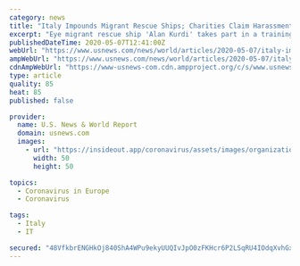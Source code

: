 ```yaml
---
category: news
title: "Italy Impounds Migrant Rescue Ships; Charities Claim Harassment"
excerpt: "Eye migrant rescue ship 'Alan Kurdi' takes part in a training exercise while on their way to the search and rescue zone off the North African coast, in the western Mediterranean Sea, August 29, 2019."
publishedDateTime: 2020-05-07T12:41:00Z
webUrl: "https://www.usnews.com/news/world/articles/2020-05-07/italy-impounds-migrant-rescue-ships-charities-claim-harassment"
ampWebUrl: "https://www.usnews.com/news/world/articles/2020-05-07/italy-impounds-migrant-rescue-ships-charities-claim-harassment?context=amp"
cdnAmpWebUrl: "https://www-usnews-com.cdn.ampproject.org/c/s/www.usnews.com/news/world/articles/2020-05-07/italy-impounds-migrant-rescue-ships-charities-claim-harassment?context=amp"
type: article
quality: 85
heat: 85
published: false

provider:
  name: U.S. News & World Report
  domain: usnews.com
  images:
    - url: "https://insideout.app/coronavirus/assets/images/organizations/usnews.com-50x50.jpg"
      width: 50
      height: 50

topics:
  - Coronavirus in Europe
  - Coronavirus

tags:
  - Italy
  - IT

secured: "48VfkbrENGHkOj840ShA4WPu9ekyUUQIvJpO0zFKHcr6P2LSqRU4IOdqXvhGxO6rVI7pLsEEiZ821dW83/MrwoBfS5Uhs5nDdOvewGBMwwTe1+gS9RjQts/eJhd6PNGIvIrazaecqtADRyGSSgHO2e55af8w9I88oKCorzWjjurwNhqjpXhaDhFasJL51CB63uXQiZoZfqGlbQr/DbPDgbTNXZ0Yw19gM9syWu9ZGKl1APFdE5l4hpnUoTMePif0djbXCDfNbdyiL6ZgYG+bLOK4P1DfdPF34xXWT9kQLmenLEAgtopK0TbXfxtgS1PmA6f9eD3v8IJP8tJI93oBvrzAxSY0ywH+GxeNMA+yLw/JRgJSpSfS6kT6y824AJ/88oHz0ca0KyjOSfjYCgQTj193gqsgzS0HoE/74vBrLly+j6ChOYNVEXugLSqZ0RnigWnVmgUo2fgRqIkG6sa9r3MlIKRwU0IcRvWDtVbcS/Y=;Q6EyfY+2crJBqv8WsnKWOg=="
---
```


